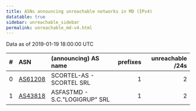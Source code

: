 ```yaml
---
title: ASNs announcing unreachable networks in MD (IPv4)
datatable: true
sidebar: unreachable_sidebar
permalink: unreachable_md-v4.html
---
```


Data as of 2019-01-19 18:00:00 UTC


<div class="datatable-begin"></div>

|   # | ASN                                    | (announcing) AS name          |   prefixes |   unreachable /24s |
|----:|:---------------------------------------|:------------------------------|-----------:|-------------------:|
|   0 | [AS61208](unreachable_AS61208-v4.html) | SCORTEL-AS - SCORTEL SRL      |          1 |                  2 |
|   1 | [AS43818](unreachable_AS43818-v4.html) | ASFASTMD - S.C."LOGIGRUP" SRL |          1 |                  2 |

<div class="datatable-end"></div>